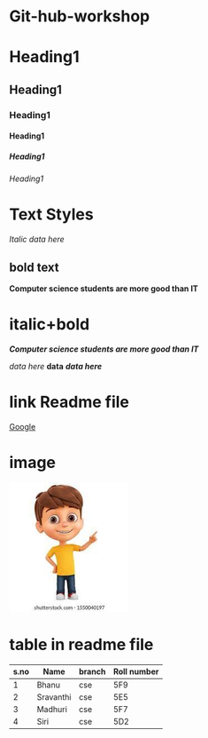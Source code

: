 # Git-hub-workshop
# Heading1
## Heading1
### Heading1
#### Heading1
##### Heading1
###### Heading1
# Text Styles
*Italic data here*
## bold text
**Computer science students are more good than IT**
# italic+bold
***Computer science students are more good than IT***

*data here*
**data**
***data here***
# link Readme file

[Google](https://www.google.co.in/)

# image

![micky](bhanu.jpg)

# table in readme file

|s.no|Name|branch|Roll number|
|----|----|------|-----------|
|1|Bhanu|cse|5F9|
|2|Sravanthi|cse|5E5|
|3|Madhuri|cse|5F7|
|4|Siri|cse|5D2|


